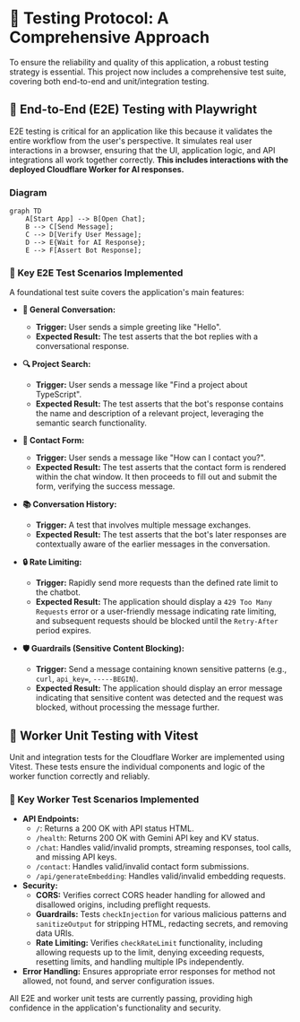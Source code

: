 # 🧪 Testing Protocol: A Comprehensive Approach

To ensure the reliability and quality of this application, a robust testing strategy is essential. This project now includes a comprehensive test suite, covering both end-to-end and unit/integration testing.

## 🤖 End-to-End (E2E) Testing with Playwright

E2E testing is critical for an application like this because it validates the entire workflow from the user's perspective. It simulates real user interactions in a browser, ensuring that the UI, application logic, and API integrations all work together correctly. **This includes interactions with the deployed Cloudflare Worker for AI responses.**

### Diagram

```mermaid
graph TD
    A[Start App] --> B[Open Chat];
    B --> C[Send Message];
    C --> D[Verify User Message];
    D --> E{Wait for AI Response};
    E --> F[Assert Bot Response];
```

### 🔑 Key E2E Test Scenarios Implemented

A foundational test suite covers the application's main features:

- **💬 General Conversation:**
  - **Trigger:** User sends a simple greeting like "Hello".
  - **Expected Result:** The test asserts that the bot replies with a conversational response.

- **🔍 Project Search:**
  - **Trigger:** User sends a message like "Find a project about TypeScript".
  - **Expected Result:** The test asserts that the bot's response contains the name and description of a relevant project, leveraging the semantic search functionality.

- **📝 Contact Form:**
  - **Trigger:** User sends a message like "How can I contact you?".
  - **Expected Result:** The test asserts that the contact form is rendered within the chat window. It then proceeds to fill out and submit the form, verifying the success message.

- **📚 Conversation History:**
  - **Trigger:** A test that involves multiple message exchanges.
  - **Expected Result:** The test asserts that the bot's later responses are contextually aware of the earlier messages in the conversation.

- **🔒 Rate Limiting:**
  - **Trigger:** Rapidly send more requests than the defined rate limit to the chatbot.
  - **Expected Result:** The application should display a `429 Too Many Requests` error or a user-friendly message indicating rate limiting, and subsequent requests should be blocked until the `Retry-After` period expires.

- **🛡️ Guardrails (Sensitive Content Blocking):**
  - **Trigger:** Send a message containing known sensitive patterns (e.g., `curl`, `api_key=`, `-----BEGIN`).
  - **Expected Result:** The application should display an error message indicating that sensitive content was detected and the request was blocked, without processing the message further.

## 🧪 Worker Unit Testing with Vitest

Unit and integration tests for the Cloudflare Worker are implemented using Vitest. These tests ensure the individual components and logic of the worker function correctly and reliably.

### 🔑 Key Worker Test Scenarios Implemented

- **API Endpoints:**
  - `/`: Returns a 200 OK with API status HTML.
  - `/health`: Returns 200 OK with Gemini API key and KV status.
  - `/chat`: Handles valid/invalid prompts, streaming responses, tool calls, and missing API keys.
  - `/contact`: Handles valid/invalid contact form submissions.
  - `/api/generateEmbedding`: Handles valid/invalid embedding requests.
- **Security:**
  - **CORS:** Verifies correct CORS header handling for allowed and disallowed origins, including preflight requests.
  - **Guardrails:** Tests `checkInjection` for various malicious patterns and `sanitizeOutput` for stripping HTML, redacting secrets, and removing data URIs.
  - **Rate Limiting:** Verifies `checkRateLimit` functionality, including allowing requests up to the limit, denying exceeding requests, resetting limits, and handling multiple IPs independently.
- **Error Handling:** Ensures appropriate error responses for method not allowed, not found, and server configuration issues.

All E2E and worker unit tests are currently passing, providing high confidence in the application's functionality and security.
